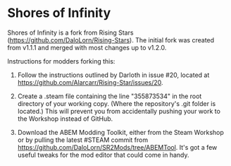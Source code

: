 # Shores of Infinity

Shores of Infinity is a fork from Rising Stars (https://github.com/DaloLorn/Rising-Stars).
The initial fork was created from v1.1.1 and merged with most changes up to v1.2.0.

Instructions for modders forking this:

1. Follow the instructions outlined by Darloth in issue #20, located at https://github.com/Alarcarr/Rising-Star/issues/20.

2. Create a .steam file containing the line "355873534" in the root directory of your working copy. (Where the repository's .git folder is located.) This will prevent you from accidentally pushing your work to the Workshop instead of GitHub.

3. Download the ABEM Modding Toolkit, either from the Steam Workshop or by pulling the latest #STEAM commit from https://github.com/DaloLorn/SR2Mods/tree/ABEMTool. It's got a few useful tweaks for the mod editor that could come in handy.
